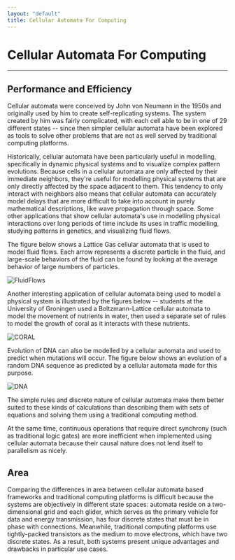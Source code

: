 ```yaml
---
layout: "default"
title: Cellular Automata For Computing
---
```

# Cellular Automata For Computing
- - - -

## Performance and Efficiency
Cellular automata were conceived by John von Neumann in the 1950s and originally used by him to create self-replicating
systems. The system created by him was fairly complicated, with each cell able to be in one of 29 different states -- since then
simpler cellular automata have been explored as tools to solve other problems that are not as well served by traditional computing platforms.

Historically, cellular automata have been particularly useful in modelling, specifically in dynamic physical systems and to visualize complex
pattern evolutions. Because cells in a cellular automata are only affected by their immediate neighbors, they're useful for modelling physical systems that are only directly affected
by the space adjacent to them. This tendency to only interact with neighbors also means that cellular automata can accurately model
delays that are more difficult to take into account in purely mathematical descriptions, like wave propagation through space. Some other applications
that show cellular automata's use in modelling physical interactions over long periods of time include its uses in traffic modelling, studying patterns
in genetics, and visualizing fluid flows.

The figure below shows a Lattice Gas cellular automata that is used to model fluid flows. Each arrow represents a discrete particle in the fluid, and
large-scale behaviors of the fluid can be found by looking at the average behavior of large numbers of particles.

![FluidFlows](https://i.gyazo.com/0769b8f604e874b7204b06622498c46a.png)

Another interesting application of cellular automata being used to model a physical system is illustrated by the figures below -- students at the University
of Groningen used a Boltzmann-Lattice cellular automata to model the movement of nutrients in water, then used a separate set of rules to model the growth of
coral as it interacts with these nutrients.

![CORAL](https://i.gyazo.com/ff0e8594f8fbbf782cb8dc6216e31364.png)

Evolution of DNA can also be modelled by a cellular automata and used to predict when mutations will occur. The figure below shows an evolution of a random DNA sequence as predicted by a cellular automata made for this purpose.

![DNA](https://i.gyazo.com/5bba4afc4ecf0722d077e4ad24c807d3.png)

The simple rules and discrete nature of cellular automata make them better suited to these kinds of calculations than describing them with sets of equations and solving them using a traditional computing method. 

At the same time, continuous operations that require direct synchrony (such as traditional logic gates) are more inefficient when implemented using cellular automata because their causal nature does not lend itself to parallelism as nicely. 

## Area
Comparing the differences in area between cellular automata based frameworks and traditional computing platforms is difficult because the systems are objectively in different state spaces: automata reside on a two-dimensional grid and each glider, which serves as the primary vehicle for data and energy transmission, has four discrete states that must be in phase with connections. Meanwhile, traditional computing platforms use tightly-packed transistors as the medium to move electrons, which have two discrete states. As a result, both systems present unique advantages and drawbacks in particular use cases. 